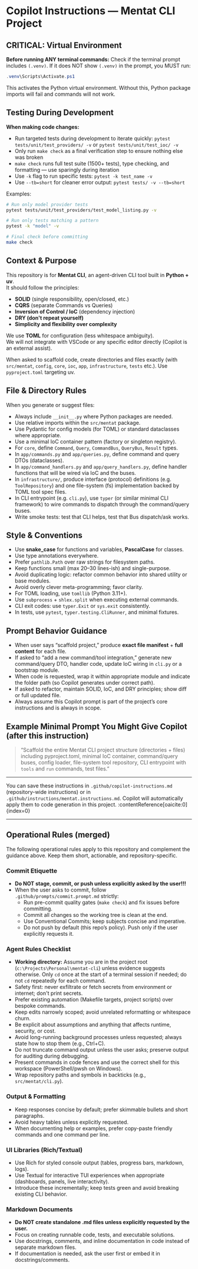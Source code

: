 # Copilot Instructions — Mentat CLI Project

## CRITICAL: Virtual Environment
**Before running ANY terminal commands:** Check if the terminal prompt includes `(.venv)`. If it does NOT show `(.venv)` in the prompt, you MUST run:
```powershell
.venv\Scripts\Activate.ps1
```
This activates the Python virtual environment. Without this, Python package imports will fail and commands will not work.

## Testing During Development
**When making code changes:**
- Run targeted tests during development to iterate quickly: `pytest tests/unit/test_providers/ -v` or `pytest tests/unit/test_ioc/ -v`
- Only run `make check` as a final verification step to ensure nothing else was broken
- `make check` runs full test suite (1500+ tests), type checking, and formatting — use sparingly during iteration
- Use `-k` flag to run specific tests: `pytest -k test_name -v`
- Use `--tb=short` for cleaner error output: `pytest tests/ -v --tb=short`

Examples:
```bash
# Run only model provider tests
pytest tests/unit/test_providers/test_model_listing.py -v

# Run only tests matching a pattern
pytest -k "model" -v

# Final check before committing
make check
```

## Context & Purpose  
This repository is for **Mentat CLI**, an agent-driven CLI tool built in **Python + uv**.  
It should follow the principles:  
- **SOLID** (single responsibility, open/closed, etc.)  
- **CQRS** (separate Commands vs Queries)  
- **Inversion of Control / IoC** (dependency injection)  
- **DRY (don't repeat yourself)**  
- **Simplicity and flexibility over complexity**  

We use **TOML** for configuration (less whitespace ambiguity).  
We will not integrate with VSCode or any specific editor directly (Copilot is an external assist).  

When asked to scaffold code, create directories and files exactly (with `src/mentat`, `config`, `core`, `ioc`, `app`, `infrastructure`, `tests` etc.). Use `pyproject.toml` targeting uv.

## File & Directory Rules

When you generate or suggest files:

- Always include `__init__.py` where Python packages are needed.  
- Use relative imports within the `src/mentat` package.  
- Use Pydantic for config models (for TOML) or standard dataclasses where appropriate.  
- Use a minimal IoC container pattern (factory or singleton registry).  
- For `core`, define `Command`, `Query`, `CommandBus`, `QueryBus`, `Result` types.  
- In `app/commands.py` and `app/queries.py`, define command and query DTOs (dataclasses).  
- In `app/command_handlers.py` and `app/query_handlers.py`, define handler functions that will be wired via IoC and the buses.  
- In `infrastructure/`, produce interface (protocol) definitions (e.g. `ToolRepository`) and one file-system (fs) implementation backed by TOML tool spec files.  
- In CLI entrypoint (e.g. `cli.py`), use `typer` (or similar minimal CLI framework) to wire commands to dispatch through the command/query buses.  
- Write smoke tests: test that CLI helps, test that Bus dispatch/ask works.  

## Style & Conventions

- Use **snake_case** for functions and variables, **PascalCase** for classes.  
- Use type annotations everywhere.  
- Prefer `pathlib.Path` over raw strings for filesystem paths.  
- Keep functions small (max 20–30 lines-ish) and single-purpose.  
- Avoid duplicating logic: refactor common behavior into shared utility or base modules.  
- Avoid overly clever meta-programming; favor clarity.  
- For TOML loading, use `tomllib` (Python 3.11+).  
- Use `subprocess` + `shlex.split` when executing external commands.  
- CLI exit codes: use `typer.Exit` or `sys.exit` consistently.  
- In tests, use `pytest`, `typer.testing.CliRunner`, and minimal fixtures.  

## Prompt Behavior Guidance

- When user says “scaffold project,” produce **exact file manifest** + **full content** for each file.  
- If asked to “add a new command/tool integration,” generate new command/query DTO, handler code, update IoC wiring in `cli.py` or a bootstrap module.  
- When code is requested, wrap it within appropriate module and indicate the folder path (so Copilot generates under correct path).  
- If asked to refactor, maintain SOLID, IoC, and DRY principles; show diff or full updated file.  
- Always assume this Copilot prompt is part of the project’s core instructions and is always in scope.

## Example Minimal Prompt You Might Give Copilot (after this instruction)

> “Scaffold the entire Mentat CLI project structure (directories + files) including pyproject.toml, minimal IoC container, command/query buses, config loader, file-system tool repository, CLI entrypoint with `tools` and `run` commands, test files.”

---

You can save these instructions in `.github/copilot-instructions.md` (repository-wide instructions) or in `.github/instructions/mentat.instructions.md`. Copilot will automatically apply them to code generation in this project. :contentReference[oaicite:0]{index=0}  

---

## Operational Rules (merged)

The following operational rules apply to this repository and complement the guidance above. Keep them short, actionable, and repository-specific.

### Commit Etiquette
- **Do NOT stage, commit, or push unless explicitly asked by the user!!!**
- When the user asks to commit, follow `.github/prompts/commit.prompt.md` strictly:
	- Run pre-commit quality gates (`make check`) and fix issues before committing.
	- Commit all changes so the working tree is clean at the end.
	- Use Conventional Commits; keep subjects concise and imperative.
	- Do not push by default (this repo’s policy). Push only if the user explicitly requests it.

### Agent Rules Checklist
- **Working directory:** Assume you are in the project root (`c:\Projects\Personal\mentat-cli`) unless evidence suggests otherwise. Only `cd` once at the start of a terminal session if needed; do not `cd` repeatedly for each command.
- Safety first: never exfiltrate or fetch secrets from environment or internet; don't print secrets.
- Prefer existing automation (Makefile targets, project scripts) over bespoke commands.
- Keep edits narrowly scoped; avoid unrelated reformatting or whitespace churn.
- Be explicit about assumptions and anything that affects runtime, security, or cost.
- Avoid long-running background processes unless requested; always state how to stop them (e.g., Ctrl+C).
- Do not truncate command output unless the user asks; preserve output for auditing during debugging.
- Present commands in code fences and use the correct shell for this workspace (PowerShell/pwsh on Windows).
- Wrap repository paths and symbols in backticks (e.g., `src/mentat/cli.py`).

### Output & Formatting
- Keep responses concise by default; prefer skimmable bullets and short paragraphs.
- Avoid heavy tables unless explicitly requested.
- When documenting help or examples, prefer copy-paste friendly commands and one command per line.

### UI Libraries (Rich/Textual)
- Use Rich for styled console output (tables, progress bars, markdown, logs).
- Use Textual for interactive TUI experiences when appropriate (dashboards, panels, live interactivity).
- Introduce these incrementally; keep tests green and avoid breaking existing CLI behavior.

### Markdown Documents
- **Do NOT create standalone .md files unless explicitly requested by the user.**
- Focus on creating runnable code, tests, and executable solutions.
- Use docstrings, comments, and inline documentation in code instead of separate markdown files.
- If documentation is needed, ask the user first or embed it in docstrings/comments.
